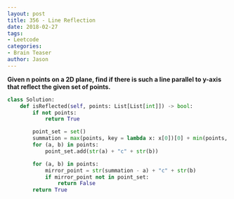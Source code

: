 ```yaml
---
layout: post
title: 356 - Line Reflection
date: 2018-02-27
tags:
- Leetcode
categories:
- Brain Teaser
author: Jason
---
```

**Given n points on a 2D plane, find if there is such a line parallel to y-axis that reflect the given set of points.**

```python
class Solution:
    def isReflected(self, points: List[List[int]]) -> bool:
        if not points:
            return True

        point_set = set()
        summation = max(points, key = lambda x: x[0])[0] + min(points, key = lambda x: x[0])[0]
        for (a, b) in points:
            point_set.add(str(a) + "c" + str(b))

        for (a, b) in points:
            mirror_point = str(summation - a) + "c" + str(b)
            if mirror_point not in point_set:
                return False
        return True
```
